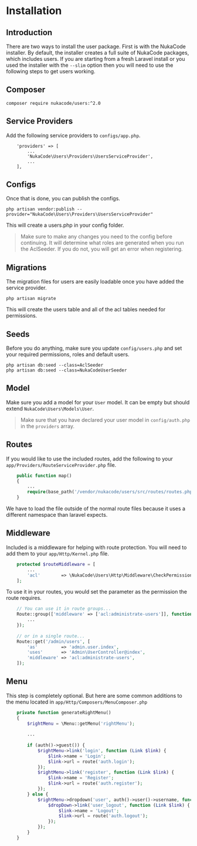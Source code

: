 # Installation

## Introduction
There are two ways to install the user package.  First is with the NukaCode installer.  By default, the installer creates
a full suite of NukaCode packages, which includes users.  If you are starting from a fresh Laravel install or you used 
the installer with the `--slim` option then you will need to use the following steps to get users working.

## Composer
`composer require nukacode/users:^2.0`

## Service Providers
Add the following service providers to ``configs/app.php``.

```
    'providers' => [
        ...
        'NukaCode\Users\Providers\UsersServiceProvider',
        ...
    ],
```

## Configs
Once that is done, you can publish the configs.

`php artisan vendor:publish --provider="NukaCode\Users\Providers\UsersServiceProvider"`

This will create a users.php in your config folder.

> Make sure to make any changes you need to the config before continuing.  It will determine what roles are
generated when you run the AclSeeder.  If you do not, you will get an error when registering.

## Migrations
The migration files for users are easily loadable once you have added the service provider.

`php artisan migrate`

This will create the users table and all of the acl tables needed for permissions.

## Seeds
Before you do anything, make sure you update `config/users.php` and set your required permissions, roles and 
default users.

```
php artisan db:seed --class=AclSeeder
php artisan db:seed --class=NukaCodeUserSeeder
```

## Model
Make sure you add a model for your `User` model.  It can be empty but should extend `NukaCode\Users\Models\User`.

> Make sure that you have declared your user model in `config/auth.php` in the `providers` array.

## Routes
If you would like to use the included routes, add the following to your `app/Providers/RouteServiceProvider.php` file.

```php
    public function map()
    {
        ...
        require(base_path('/vendor/nukacode/users/src/routes/routes.php'));
    }
```

We have to load the file outside of the normal route files because it uses a different namespace than laravel expects.

## Middleware
Included is a middleware for helping with route protection.  You will need to add them to your ``app/Http/Kernel.php``
file.

```php
    protected $routeMiddleware = [
        ...
        'acl'        => \NukaCode\Users\Http\Middleware\CheckPermission::class,
    ];
```

To use it in your routes, you would set the parameter as the permission the route requires.

```php
    // You can use it in route groups...
    Route::group(['middleware' => ['acl:administrate-users']], function () {
        ...
    });
    
    // or in a single route...    
    Route::get('/admin/users', [
        'as'         => 'admin.user.index',
        'uses'       => 'Admin\UserController@index',
        'middleware' => 'acl:administrate-users',
    ]);
```

## Menu
This step is completely optional.  But here are some common additions to the menu located in `app/Http/Composers/MenuComposer.php`

```php
    private function generateRightMenu()
    {
        $rightMenu = \Menu::getMenu('rightMenu');
        
        ...
        
        if (auth()->guest()) {
            $rightMenu->link('login', function (Link $link) {
                $link->name = 'Login';
                $link->url = route('auth.login');
            });
            $rightMenu->link('register', function (Link $link) {
                $link->name = 'Register';
                $link->url = route('auth.register');
            });
        } else {
            $rightMenu->dropdown('user', auth()->user()->username, function (DropDown $dropDown) {
                $dropDown->link('user_logout', function (Link $link) {
                    $link->name = 'Logout';
                    $link->url = route('auth.logout');
                });
            });
        }
    }
```
